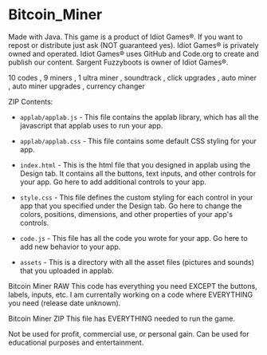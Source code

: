 # Bitcoin_Miner
Made with Java. This game is a product of Idiot Games®. If you want to repost or distribute just ask (NOT guaranteed yes). Idiot Games® is privately owned and operated. Idiot Games® uses GitHub and Code.org to create and publish our content. Sargent Fuzzyboots is owner of Idiot Games®.

10 codes
, 9 miners
, 1 ultra miner
, soundtrack
, click upgrades
, auto miner
, auto miner upgrades
, currency changer

ZIP Contents:
* `applab/applab.js` - This file contains the applab library, which has all the
  javascript that applab uses to run your app.

* `applab/applab.css` - This file contains some default CSS styling for your app.

* `index.html` - This is the html file that you designed in applab using the
  Design tab. It contains all the buttons, text inputs, and other controls for
  your app. Go here to add additional controls to your app.

* `style.css` - This file defines the custom styling for each control in your
  app that you specified under the Design tab. Go here to change the colors,
  positions, dimensions, and other properties of your app's controls.

* `code.js` - This file has all the code you wrote for your app. Go here to add
  new behavior to your app.

* `assets` - This is a directory with all the asset files (pictures and sounds)
  that you uploaded in applab.



Bitcoin Miner RAW
This code has everything you need EXCEPT the buttons, labels, inputs, etc.
I am currentally working on a code where EVERYTHING you need (release date unknown).

Bitcoin Miner ZIP
This file has EVERYTHING needed to run the game.

Not be used for profit, commercial use, or personal gain.
Can be used for educational purposes and entertainment.
